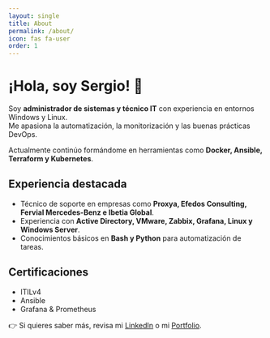 ```yaml
---
layout: single
title: About
permalink: /about/
icon: fas fa-user
order: 1
---
```


# ¡Hola, soy Sergio! 👋

Soy **administrador de sistemas y técnico IT** con experiencia en entornos Windows y Linux.  
Me apasiona la automatización, la monitorización y las buenas prácticas DevOps.

Actualmente continúo formándome en herramientas como **Docker, Ansible, Terraform y Kubernetes**.

## Experiencia destacada

- Técnico de soporte en empresas como **Proxya, Efedos Consulting, Fervial Mercedes-Benz e Ibetia Global**.  
- Experiencia con **Active Directory, VMware, Zabbix, Grafana, Linux y Windows Server**.  
- Conocimientos básicos en **Bash y Python** para automatización de tareas.  

## Certificaciones

- ITILv4  
- Ansible  
- Grafana & Prometheus  

👉 Si quieres saber más, revisa mi [LinkedIn](https://www.linkedin.com/in/sergio-ibañez-nuñez/) o mi [Portfolio](https://sergioib94.github.io).
